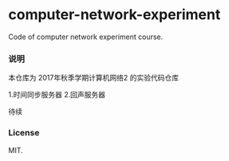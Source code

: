 # computer-network-experiment
Code of computer network experiment course.

### 说明 
本仓库为 2017年秋季学期计算机网络2 的实验代码仓库

1.时间同步服务器
2.回声服务器

待续

### License
MIT.